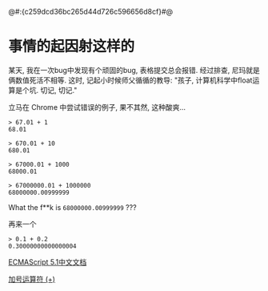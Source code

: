 @#:{c259dcd36bc265d44d726c596656d8cf}#@

# 事情的起因射这样的

某天, 我在一次bug中发现有个顽固的bug, 表格提交总会报错. 经过排查, 尼玛就是俩数值死活不相等. 这时, 记起小时候师父循循的教导:
"孩子, 计算机科学中float运算是个坑. 切记, 切记."

立马在 Chrome 中尝试错误的例子, 果不其然, 这种酸爽...

```
> 67.01 + 1
68.01

> 670.01 + 10
680.01

> 67000.01 + 1000
68000.01

> 67000000.01 + 1000000
68000000.00999999

```

What the f**k is `68000000.00999999` ???

再来一个

```
> 0.1 + 0.2
0.30000000000000004
```


[ECMAScript 5.1中文文档](http://lzw.me/pages/ecmascript)

[加号运算符 (+)](http://lzw.me/pages/ecmascript/#185)